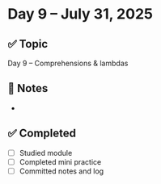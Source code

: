 # Day 9 – July 31, 2025

## ✅ Topic
Day 9 – Comprehensions & lambdas

## 📝 Notes
- 

## ✅ Completed
- [ ] Studied module
- [ ] Completed mini practice
- [ ] Committed notes and log
